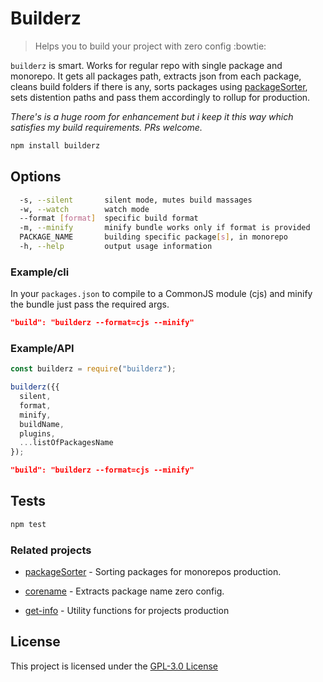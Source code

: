 # Builderz

> Helps you to build your project with zero config :bowtie:

`builderz` is smart. Works for regular repo with single package and monorepo. It
gets all packages path, extracts json from each package, cleans build folders if
there is any, sorts packages using [packageSorter](https://github.com/jalal246/packageSorter),
sets distention paths and pass them accordingly to rollup for production.

_There's is a huge room for enhancement but i keep it this way which satisfies
my build requirements. PRs welcome._

```bash
npm install builderz
```

## Options

```bash
  -s, --silent       silent mode, mutes build massages
  -w, --watch        watch mode
  --format [format]  specific build format
  -m, --minify       minify bundle works only if format is provided
  PACKAGE_NAME       building specific package[s], in monorepo
  -h, --help         output usage information
```

### Example/cli

In your `packages.json` to compile to a CommonJS module (cjs) and minify the
bundle just pass the required args.

```json
"build": "builderz --format=cjs --minify"
```

### Example/API

```js
const builderz = require("builderz");

builderz({{
  silent,
  format,
  minify,
  buildName,
  plugins,
  ...listOfPackagesName
});
```

```json
"build": "builderz --format=cjs --minify"
```

## Tests

```sh
npm test
```

### Related projects

- [packageSorter](https://github.com/jalal246/packageSorter) - Sorting packages
  for monorepos production.

- [corename](https://github.com/jalal246/corename) - Extracts package name
  zero config.

- [get-info](https://github.com/jalal246/get-info) - Utility functions for projects production

## License

This project is licensed under the [GPL-3.0 License](https://github.com/jalal246/builderz/blob/master/LICENSE)
